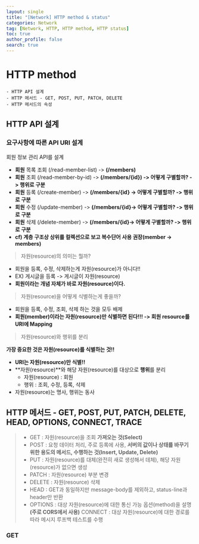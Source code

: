 ```yaml
---
layout: single
title: "[Network] HTTP method & status"
categories: Network
tag: [Network, HTTP, HTTP method, HTTP status]
toc: true
author_profile: false
search: true
---
```


# HTTP method

```
- HTTP API 설계
- HTTP 메서드 - GET, POST, PUT, PATCH, DELETE
- HTTP 메서드의 속성
```

## HTTP API 설계

### 요구사항에 따른 API URI 설계

회원 정보 관리 API를 설계
- **회원** 목록 조회 (/read-member-list) -> **(/members)** 
- **회원** 조회 (/read-member-by-id) -> **(/members/{id}) -> 어떻게 구별할까? -> 행위로 구분**
- **회원** 등록 (/create-member) -> **(/members/{id} -> 어떻게 구별할까? -> 행위로 구분**
- **회원** 수정 (/update-member) -> **(/members/{id}-> 어떻게 구별할까? -> 행위로 구분**
- **회원** 삭제 (/delete-member) -> **(/members/{id}-> 어떻게 구별할까? -> 행위로 구분**
- **cf) 계층 구조상 상위를 컬렉션으로 보고 복수단어 사용 권장(member -> members)**

> 자원(resource)의 의미는 뭘까?

- 회원을 등록, 수정, 삭제하는게 자원(resource)가 아니다!!
- EX) 게시글을 등록 -> 게시글이 자원(resource)
- **회원이라는 개념 자체가 바로 자원(resource)이다.**

> 자원(resource)을 어떻게 식별하는게 좋을까?

- 회원을 등록, 수정, 조회, 삭제 하는 것을 모두 배제
- **회원(member)이라는 자원(resource)만 식별하면 된다!!! -> 회원 resource를 URI에 Mapping**

> 자원(resource)와 행위를 분리

**가장 중요한 것은 자원(resource)를 식별하는 것!!**
- **URI는 자원(resource)만 식별!!**
- **자원(resource)**와 해당 자원(resource)를 대상으로 **행위**를 분리
  - 자원(resource) : 회원
  - 행위 : 조회, 수정, 등록, 삭제
- 자원(resource)는 명사, 행위는 동사

## HTTP 메서드 - GET, POST, PUT, PATCH, DELETE, HEAD, OPTIONS, CONNECT, TRACE


> - GET : 자원(resource)을 조회 **가져오는 것(Select)**
> - POST : 요청 데이터 처리, 주로 등록에 사용, **서버의 값이나 상태를 바꾸기 위한 용도의 메서드, 수행하는 것(Insert, Update, Delete)**
> - PUT : 자원(resource)를 대체(완전히 새로 생성해서 데체), 해당 자원(resource)가 없으면 생성
> - PATCH : 자원(resource) 부분 변경
> - DELETE : 자원(resource) 삭제
> - HEAD : GET과 동일하지만 message-body를 제외하고, status-line과 header만 반환
> - OPTIONS : 대상 자원(resource)에 대한 통신 가능 옵션(method)을 설명 **(주로 CORS에서 사용)**
> CONNECT : 대상 자원(resource)에 대한 경로를 따라 메시지 루프백 테스트를 수행

### GET


